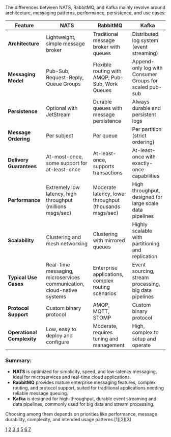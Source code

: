The differences between NATS, RabbitMQ, and Kafka mainly revolve around architecture, messaging patterns, performance,
persistence, and use cases:

| Feature                    | NATS                                                                   | RabbitMQ                                                | Kafka                                                    |
| -------------------------- | ---------------------------------------------------------------------- | ------------------------------------------------------- | -------------------------------------------------------- |
| **Architecture**           | Lightweight, simple message broker                                     | Traditional message broker with queues                  | Distributed log system (event streaming)                 |
| **Messaging Model**        | Pub-Sub, Request-Reply, Queue Groups                                   | Flexible routing with AMQP; Pub-Sub, Work Queues        | Append-only log with Consumer Groups for scaled pub-sub  |
| **Persistence**            | Optional with JetStream                                                | Durable queues with message persistence                 | Always durable and persistent logs                       |
| **Message Ordering**       | Per subject                                                            | Per queue                                               | Per partition (strict ordering)                          |
| **Delivery Guarantees**    | At-most-once, some support for at-least-once                           | At-least-once, supports transactions                    | At-least-once with exactly-once capabilities             |
| **Performance**            | Extremely low latency, high throughput (millions msgs/sec)             | Moderate latency, lower throughput (thousands msgs/sec) | High throughput, designed for large scale data pipelines |
| **Scalability**            | Clustering and mesh networking                                         | Clustering with mirrored queues                         | Highly scalable with partitioning and replication        |
| **Typical Use Cases**      | Real-time messaging, microservices communication, cloud-native systems | Enterprise applications, complex routing scenarios      | Event sourcing, stream processing, big data pipelines    |
| **Protocol Support**       | Custom binary protocol                                                 | AMQP, MQTT, STOMP                                       | Custom binary protocol                                   |
| **Operational Complexity** | Low, easy to deploy and configure                                      | Moderate, requires tuning and management                | High, complex to setup and operate                       |

### Summary:

- **NATS** is optimized for simplicity, speed, and low-latency messaging, ideal for microservices and real-time cloud
  applications.
- **RabbitMQ** provides mature enterprise messaging features, complex routing, and protocol support, suited for traditional
  applications needing reliable message queuing.
- **Kafka** is designed for high-throughput, durable event streaming and data pipelines, commonly used for big data and
  stream processing.

Choosing among them depends on priorities like performance, message durability, complexity, and intended usage
patterns.[1][2][3]

[1](https://sanj.dev/post/nats-kafka-rabbitmq-messaging-comparison)
[2](https://blog.devops.dev/decoding-the-message-broker-kafka-vs-rabbitmq-vs-nats-a-tale-of-three-titans-a4f47127256b)
[3](https://docs.nats.io/nats-concepts/overview/compare-nats)
[4](https://www.reddit.com/r/golang/comments/17aiudy/which_one_to_use_kafka_rabbit_or_nats_at_the/)
[5](https://gcore.com/learning/nats-rabbitmq-nsq-kafka-comparison) [6](https://www.youtube.com/shorts/JcBYd7DpWTk)
[7](https://news.ycombinator.com/item?id=41582639)
